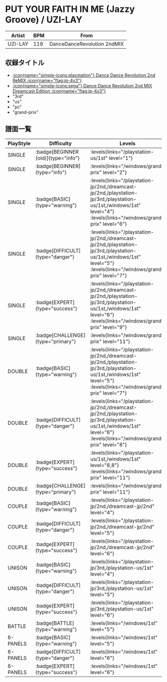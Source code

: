 # PUT YOUR FAITH IN ME (Jazzy Groove) / UZI-LAY

|Artist|BPM|From|
|------|---|----|
|UZI-LAY|119|DanceDanceRevolution 2ndMIX|

## 収録タイトル

- [:icon{name="simple-icons:playstation"} Dance Dance Revolution 2nd ReMIX :icon{name="flag:jp-4x3"}](/playstation-jp/2nd)
- [:icon{name="simple-icons:sega"} Dance Dance Revolution 2nd MIX Dreamcast Edition :icon{name="flag:jp-4x3"}](/dreamcast-jp/2nd)
- "3rd"
- "us"
- "pc"
- "grand-prix"

## 譜面一覧

|PlayStyle|Difficulty|Levels|Notes|Movie|
|---------|----------|------|-----|-----|
|SINGLE| :badge[BEGINNER (old)]{type="info"}| :levels{links="/playstation-us/1st" level="1"}|64/0||
|SINGLE| :badge[BEGINNER]{type="info"}| :levels{links="/windows/grand-prix" level="2"}|67/0||
|SINGLE| :badge[BASIC]{type="warning"}| :levels{links="/playstation-jp/2nd,/dreamcast-jp/2nd,/playstation-jp/3rd,/playstation-us/1st,/windows/1st" level="4"} :levels{links="/windows/grand-prix" level="6"}|149/0||
|SINGLE| :badge[DIFFICULT]{type="danger"}| :levels{links="/playstation-jp/2nd,/dreamcast-jp/2nd,/playstation-jp/3rd,/playstation-us/1st,/windows/1st" level="5"} :levels{links="/windows/grand-prix" level="7"}|167/0||
|SINGLE| :badge[EXPERT]{type="success"}| :levels{links="/playstation-jp/2nd,/dreamcast-jp/2nd,/playstation-jp/3rd,/playstation-us/1st,/windows/1st" level="6"} :levels{links="/windows/grand-prix" level="9"}|208/0||
|SINGLE| :badge[CHALLENGE]{type="primary"}| :levels{links="/windows/grand-prix" level="11"}|230/12||
|DOUBLE| :badge[BASIC]{type="warning"}| :levels{links="/playstation-jp/2nd,/dreamcast-jp/2nd,/playstation-jp/3rd,/playstation-us/1st,/windows/1st" level="5"} :levels{links="/windows/grand-prix" level="7"}|149/0||
|DOUBLE| :badge[DIFFICULT]{type="danger"}| :levels{links="/playstation-jp/2nd,/dreamcast-jp/2nd,/playstation-jp/3rd,/playstation-us/1st,/windows/1st" level="6"} :levels{links="/windows/grand-prix" level="8"}|180/0||
|DOUBLE| :badge[EXPERT]{type="success"}| :levels{links="/playstation-us/1st,/windows/1st" level="8,8"} :levels{links="/windows/grand-prix" level="11"}|197/0||
|DOUBLE| :badge[CHALLENGE]{type="primary"}| :levels{links="/windows/grand-prix" level="11"}|234/7||
|COUPLE| :badge[BASIC]{type="warning"}| :levels{links="/playstation-jp/2nd,/dreamcast-jp/2nd" level="4"}|141/0||
|COUPLE| :badge[DIFFICULT]{type="danger"}| :levels{links="/playstation-jp/2nd,/dreamcast-jp/2nd" level="5"}|1P:152/0 2P:151/0||
|COUPLE| :badge[EXPERT]{type="success"}| :levels{links="/playstation-jp/2nd,/dreamcast-jp/2nd" level="6"}|197/0||
|UNISON| :badge[BASIC]{type="warning"}| :levels{links="/playstation-jp/3rd,/playstation-us/1st" level="4"}|||
|UNISON| :badge[DIFFICULT]{type="danger"}| :levels{links="/playstation-jp/3rd,/playstation-us/1st" level="5"}|||
|UNISON| :badge[EXPERT]{type="success"}| :levels{links="/playstation-jp/3rd,/playstation-us/1st" level="6"}|||
|BATTLE| :badge[BATTLE]{type="warning"}| :levels{links="/windows/1st" level="5"}|||
|6-PANELS| :badge[BASIC]{type="warning"}| :levels{links="/windows/1st" level="5"}|144/0||
|6-PANELS| :badge[DIFFICULT]{type="danger"}| :levels{links="/windows/1st" level="6"}|166/0||
|6-PANELS| :badge[EXPERT]{type="success"}| :levels{links="/windows/1st" level="6"}|208/0||
